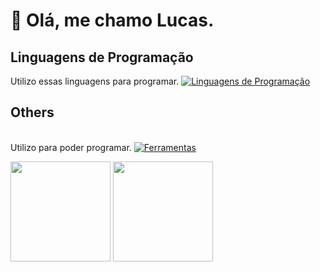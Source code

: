 # 👋 Olá, me chamo Lucas.

## Linguagens de Programação
Utilizo essas linguagens para programar.
[![Linguagens de Programação](https://skillicons.dev/icons?i=java,cs,c,html,css,js,&theme=dark)](https://skillicons.dev) 


## Others
</br> Utilizo para poder programar.
[![Ferramentas](https://skillicons.dev/icons?i=androidstudio,visualstudio,vscode,nodejs,dotnet,gradle,mysql,&theme=dark)](https://skillicons.dev)

<div>
  <img height="160em" src="https://github-readme-stats.vercel.app/api?username=LCS-Simoes&show_icons=true&theme=tokyonight" />
  <img height="160em" src="https://github-readme-stats.vercel.app/api/top-langs/?username=LCS-Simoes&theme=tokyonight" />
</div>
